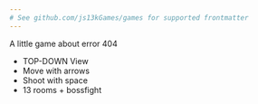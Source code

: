 ```yaml
---
# See github.com/js13kGames/games for supported frontmatter
---
```

A little game about error 404
- TOP-DOWN View
- Move with arrows
- Shoot with space
- 13 rooms + bossfight